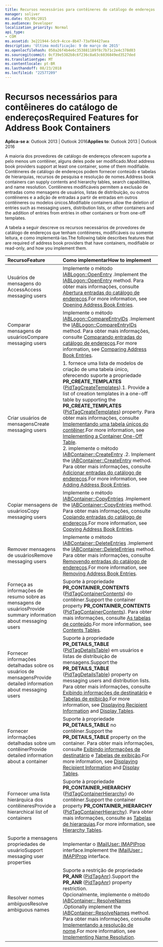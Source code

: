 ```yaml
---
title: Recursos necessários para contêineres do catálogo de endereços
manager: soliver
ms.date: 03/09/2015
ms.audience: Developer
localization_priority: Normal
api_type:
- COM
ms.assetid: 3e221944-5dc9-4cce-8b47-73af84427aea
description: 'Última modificação: 9 de março de 2015'
ms.openlocfilehash: 050a26f4b4e6c353881189f8c7b71c2e4c378d03
ms.sourcegitcommit: 0cf39e5382b8c6f236c8a63c6036849ed3527ded
ms.translationtype: MT
ms.contentlocale: pt-BR
ms.lasthandoff: 08/23/2018
ms.locfileid: "22577209"
---
```

# <a name="required-features-for-address-book-containers"></a><span data-ttu-id="4e6a2-103">Recursos necessários para contêineres do catálogo de endereços</span><span class="sxs-lookup"><span data-stu-id="4e6a2-103">Required Features for Address Book Containers</span></span>

  
  
<span data-ttu-id="4e6a2-104">**Aplica-se a**: Outlook 2013 | Outlook 2016</span><span class="sxs-lookup"><span data-stu-id="4e6a2-104">**Applies to**: Outlook 2013 | Outlook 2016</span></span> 
  
<span data-ttu-id="4e6a2-105">A maioria dos provedores de catálogo de endereços oferecem suporte a pelo menos um contêiner, alguns deles pode ser modificado.</span><span class="sxs-lookup"><span data-stu-id="4e6a2-105">Most address book providers support at least one container, some of them modifiable.</span></span> <span data-ttu-id="4e6a2-106">Contêineres de catálogo de endereços podem fornecer conteúdo e tabelas de hierarquias, recursos de pesquisa e resolução de nomes.</span><span class="sxs-lookup"><span data-stu-id="4e6a2-106">Address book containers can supply contents and hierarchy tables, search capabilities, and name resolution.</span></span> <span data-ttu-id="4e6a2-107">Contêineres modificáveis permitem a exclusão de entradas como mensagens de usuários, listas de distribuição, ou outros contêineres e a adição de entradas a partir de entradas em outros contêineres ou modelos únicos.</span><span class="sxs-lookup"><span data-stu-id="4e6a2-107">Modifiable containers allow the deletion of entries such as messaging users, distribution lists, or other containers and the addition of entries from entries in other containers or from one-off templates.</span></span>
  
<span data-ttu-id="4e6a2-108">A tabela a seguir descreve os recursos necessários de provedores de catálogo de endereços que tenham contêineres, modificáveis ou somente leitura, e como implementá-las.</span><span class="sxs-lookup"><span data-stu-id="4e6a2-108">The following table describes features that are required of address book providers that have containers, modifiable or read-only, and how you implement them.</span></span>
  
|<span data-ttu-id="4e6a2-109">**Recurso**</span><span class="sxs-lookup"><span data-stu-id="4e6a2-109">**Feature**</span></span>|<span data-ttu-id="4e6a2-110">**Como implementar**</span><span class="sxs-lookup"><span data-stu-id="4e6a2-110">**How to implement**</span></span>|
|:-----|:-----|
|<span data-ttu-id="4e6a2-111">Usuários de mensagens do Access</span><span class="sxs-lookup"><span data-stu-id="4e6a2-111">Access messaging users</span></span>  <br/> |<span data-ttu-id="4e6a2-112">Implemente o método [IABLogon::OpenEntry](iablogon-openentry.md) .</span><span class="sxs-lookup"><span data-stu-id="4e6a2-112">Implement the [IABLogon::OpenEntry](iablogon-openentry.md) method.</span></span> <span data-ttu-id="4e6a2-113">Para obter mais informações, consulte [Abertura entradas do catálogo de endereços](opening-address-book-entries.md).</span><span class="sxs-lookup"><span data-stu-id="4e6a2-113">For more information, see [Opening Address Book Entries](opening-address-book-entries.md).</span></span>  <br/> |
|<span data-ttu-id="4e6a2-114">Comparar mensagens de usuários</span><span class="sxs-lookup"><span data-stu-id="4e6a2-114">Compare messaging users</span></span>  <br/> |<span data-ttu-id="4e6a2-115">Implemente o método [IABLogon::CompareEntryIDs](iablogon-compareentryids.md) .</span><span class="sxs-lookup"><span data-stu-id="4e6a2-115">Implement the [IABLogon::CompareEntryIDs](iablogon-compareentryids.md) method.</span></span> <span data-ttu-id="4e6a2-116">Para obter mais informações, consulte [Comparando entradas do catálogo de endereços](comparing-address-book-entries.md).</span><span class="sxs-lookup"><span data-stu-id="4e6a2-116">For more information, see [Comparing Address Book Entries](comparing-address-book-entries.md).</span></span>  <br/> |
|<span data-ttu-id="4e6a2-117">Criar usuários de mensagens</span><span class="sxs-lookup"><span data-stu-id="4e6a2-117">Create messaging users</span></span>  <br/> |<span data-ttu-id="4e6a2-118">1. fornece uma lista de modelos de criação de uma tabela único, oferecendo suporte a propriedade **PR_CREATE_TEMPLATES** ([PidTagCreateTemplates](pidtagcreatetemplates-canonical-property.md)).</span><span class="sxs-lookup"><span data-stu-id="4e6a2-118">1. Provide a list of creation templates in a one-off table by supporting the **PR_CREATE_TEMPLATES** ([PidTagCreateTemplates](pidtagcreatetemplates-canonical-property.md)) property.</span></span> <span data-ttu-id="4e6a2-119">Para obter mais informações, consulte [Implementando uma tabela únicos do contêiner](implementing-a-container-one-off-table.md).</span><span class="sxs-lookup"><span data-stu-id="4e6a2-119">For more information, see [Implementing a Container One-Off Table](implementing-a-container-one-off-table.md).</span></span>  <br/> <span data-ttu-id="4e6a2-120">2. implemente o método [IABContainer::CreateEntry](iabcontainer-createentry.md) .</span><span class="sxs-lookup"><span data-stu-id="4e6a2-120">2. Implement the [IABContainer::CreateEntry](iabcontainer-createentry.md) method.</span></span> <span data-ttu-id="4e6a2-121">Para obter mais informações, consulte [Adicionar entradas do catálogo de endereços](adding-address-book-entries.md).</span><span class="sxs-lookup"><span data-stu-id="4e6a2-121">For more information, see [Adding Address Book Entries](adding-address-book-entries.md).</span></span>  <br/> |
|<span data-ttu-id="4e6a2-122">Copiar mensagens de usuários</span><span class="sxs-lookup"><span data-stu-id="4e6a2-122">Copy messaging users</span></span>  <br/> |<span data-ttu-id="4e6a2-123">Implemente o método [IABContainer::CopyEntries](iabcontainer-copyentries.md) .</span><span class="sxs-lookup"><span data-stu-id="4e6a2-123">Implement the [IABContainer::CopyEntries](iabcontainer-copyentries.md) method.</span></span> <span data-ttu-id="4e6a2-124">Para obter mais informações, consulte [Copiando entradas do catálogo de endereços](copying-address-book-entries.md).</span><span class="sxs-lookup"><span data-stu-id="4e6a2-124">For more information, see [Copying Address Book Entries](copying-address-book-entries.md).</span></span>  <br/> |
|<span data-ttu-id="4e6a2-125">Remover mensagens de usuários</span><span class="sxs-lookup"><span data-stu-id="4e6a2-125">Remove messaging users</span></span>  <br/> |<span data-ttu-id="4e6a2-126">Implemente o método [IABContainer::DeleteEntries](iabcontainer-deleteentries.md) .</span><span class="sxs-lookup"><span data-stu-id="4e6a2-126">Implement the [IABContainer::DeleteEntries](iabcontainer-deleteentries.md) method.</span></span> <span data-ttu-id="4e6a2-127">Para obter mais informações, consulte [Removendo entradas do catálogo de endereços](removing-address-book-entries.md).</span><span class="sxs-lookup"><span data-stu-id="4e6a2-127">For more information, see [Removing Address Book Entries](removing-address-book-entries.md).</span></span>  <br/> |
|<span data-ttu-id="4e6a2-128">Forneça as informações de resumo sobre as mensagens de usuários</span><span class="sxs-lookup"><span data-stu-id="4e6a2-128">Provide summary information about messaging users</span></span>  <br/> |<span data-ttu-id="4e6a2-129">Suporte à propriedade **PR_CONTAINER_CONTENTS** ([PidTagContainerContents](pidtagcontainercontents-canonical-property.md)) do contêiner.</span><span class="sxs-lookup"><span data-stu-id="4e6a2-129">Support the container property **PR_CONTAINER_CONTENTS** ([PidTagContainerContents](pidtagcontainercontents-canonical-property.md)).</span></span> <span data-ttu-id="4e6a2-130">Para obter mais informações, consulte [As tabelas de conteúdo](contents-tables.md).</span><span class="sxs-lookup"><span data-stu-id="4e6a2-130">For more information, see [Contents Tables](contents-tables.md).</span></span>  <br/> |
|<span data-ttu-id="4e6a2-131">Fornecer informações detalhadas sobre os usuários de mensagens</span><span class="sxs-lookup"><span data-stu-id="4e6a2-131">Provide detailed information about messaging users</span></span>  <br/> |<span data-ttu-id="4e6a2-132">Suporte à propriedade **PR_DETAILS_TABLE** ([PidTagDetailsTable](pidtagdetailstable-canonical-property.md)) em usuários e listas de distribuição de mensagens.</span><span class="sxs-lookup"><span data-stu-id="4e6a2-132">Support the **PR_DETAILS_TABLE** ([PidTagDetailsTable](pidtagdetailstable-canonical-property.md)) property on messaging users and distribution lists.</span></span> <span data-ttu-id="4e6a2-133">Para obter mais informações, consulte [Exibindo informações de destinatário](displaying-recipient-information.md) e [Tabelas de exibição](display-tables.md).</span><span class="sxs-lookup"><span data-stu-id="4e6a2-133">For more information, see [Displaying Recipient Information](displaying-recipient-information.md) and [Display Tables](display-tables.md).</span></span>  <br/> |
|<span data-ttu-id="4e6a2-134">Fornecer informações detalhadas sobre um contêiner</span><span class="sxs-lookup"><span data-stu-id="4e6a2-134">Provide detailed information about a container</span></span>  <br/> |<span data-ttu-id="4e6a2-135">Suporte à propriedade **PR_DETAILS_TABLE** no contêiner.</span><span class="sxs-lookup"><span data-stu-id="4e6a2-135">Support the **PR_DETAILS_TABLE** property on the container.</span></span> <span data-ttu-id="4e6a2-136">Para obter mais informações, consulte [Exibindo informações de destinatário](displaying-recipient-information.md) e [Tabelas de exibição](display-tables.md).</span><span class="sxs-lookup"><span data-stu-id="4e6a2-136">For more information, see [Displaying Recipient Information](displaying-recipient-information.md) and [Display Tables](display-tables.md).</span></span>  <br/> |
|<span data-ttu-id="4e6a2-137">Fornecer uma lista hierárquica dos contêineres</span><span class="sxs-lookup"><span data-stu-id="4e6a2-137">Provide a hierarchical list of containers</span></span>  <br/> |<span data-ttu-id="4e6a2-138">Suporte à propriedade **PR_CONTAINER_HIERARCHY** ([PidTagContainerHierarchy](pidtagcontainerhierarchy-canonical-property.md)) do contêiner.</span><span class="sxs-lookup"><span data-stu-id="4e6a2-138">Support the container property **PR_CONTAINER_HIERARCHY** ([PidTagContainerHierarchy](pidtagcontainerhierarchy-canonical-property.md)).</span></span> <span data-ttu-id="4e6a2-139">Para obter mais informações, consulte as [Tabelas de hierarquias](hierarchy-tables.md).</span><span class="sxs-lookup"><span data-stu-id="4e6a2-139">For more information, see [Hierarchy Tables](hierarchy-tables.md).</span></span>  <br/> |
|<span data-ttu-id="4e6a2-140">Suporte a mensagens propriedades de usuário</span><span class="sxs-lookup"><span data-stu-id="4e6a2-140">Support messaging user properties</span></span>  <br/> |<span data-ttu-id="4e6a2-141">Implementar o [IMailUser: IMAPIProp](imailuserimapiprop.md) interface.</span><span class="sxs-lookup"><span data-stu-id="4e6a2-141">Implement the [IMailUser : IMAPIProp](imailuserimapiprop.md) interface.</span></span>  <br/> |
|<span data-ttu-id="4e6a2-142">Resolver nomes ambíguos</span><span class="sxs-lookup"><span data-stu-id="4e6a2-142">Resolve ambiguous names</span></span>  <br/> | <span data-ttu-id="4e6a2-143">Suporte a restrição de propriedade **PR_ANR** ([PidTagAnr](pidtaganr-canonical-property.md)).</span><span class="sxs-lookup"><span data-stu-id="4e6a2-143">Support the **PR_ANR** ([PidTagAnr](pidtaganr-canonical-property.md)) property restriction.</span></span>  <br/>  <span data-ttu-id="4e6a2-144">Opcionalmente, implemente o método [IABContainer:: ResolveNames](iabcontainer-resolvenames.md) .</span><span class="sxs-lookup"><span data-stu-id="4e6a2-144">Optionally implement the [IABContainer::ResolveNames](iabcontainer-resolvenames.md) method.</span></span> <span data-ttu-id="4e6a2-145">Para obter mais informações, consulte [Implementando a resolução de nome](implementing-name-resolution.md).</span><span class="sxs-lookup"><span data-stu-id="4e6a2-145">For more information, see [Implementing Name Resolution](implementing-name-resolution.md).</span></span>  <br/> |
   


